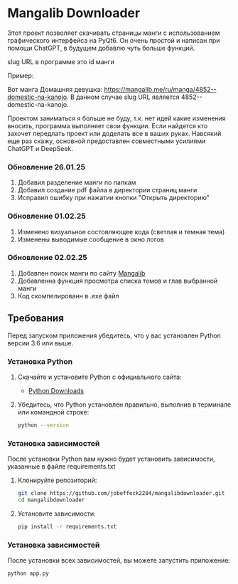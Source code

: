 # Mangalib Downloader

Этот проект позволяет скачивать страницы манги с использованием графического интерфейса на PyQt6. Он очень простой и написан при помощи ChatGPT, в будущем добавлю чуть больше функций.

slug URL в программе это id манги

Пример:

Вот манга Домашняя девушка: https://mangalib.me/ru/manga/4852--domestic-na-kanojo. В данном случае slug URL является 4852--domestic-na-kanojo.

Проектом заниматься я больше не буду, т.к. нет идей какие изменения вносить, программа выполняет свои функции. Если найдется кто захочет передлать проект или доделать все в ваших руках. Навсякий еще раз скажу, основной предоставлен совместными усилиями ChatGPT и DeepSeek.

### Обновление 26.01.25

1. Добавил разделение манги по папкам
2. Добавил создание pdf файла в директории страниц манги
3. Исправил ошибку при нажатии кнопки "Открыть директорию"

### Обновление 01.02.25

1. Изменено визуальное состовляющее кода (светлая и темная тема)
2. Изменены выводимые сообщение в окно логов

### Обновление 02.02.25

1. Добавлен поиск манги по сайту [Mangalib](https://mangalib.me/)
2. Добавленна функция просмотра списка томов и глав выбранной манги
3. Код скомпелированн в .exe файл

## Требования

Перед запуском приложения убедитесь, что у вас установлен Python версии 3.6 или выше.

### Установка Python

1. Скачайте и установите Python с официального сайта:
   - [Python Downloads](https://www.python.org/downloads/)

2. Убедитесь, что Python установлен правильно, выполнив в терминале или командной строке:
   ```bash
   python --version
### Установка зависимостей

После установки Python вам нужно будет установить зависимости, указанные в файле requirements.txt

1. Клонируйте репозиторий:
   ```bash
   git clone https://github.com/jobeffeck2284/mangalibdownloader.git
   cd mangalibdownloader
2. Установите зависимости:
   ```bash
   pip install -r requirements.txt
### Установка зависимостей

После установки всех зависимостей, вы можете запустить приложение:
   ```bash
   python app.py


